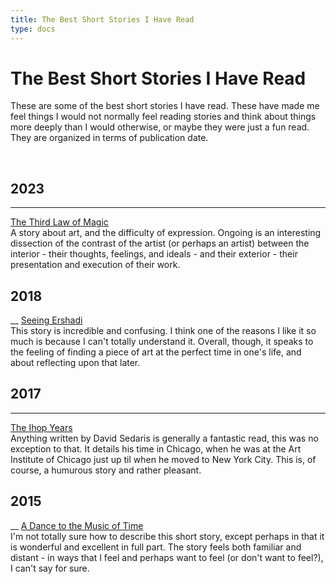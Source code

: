 ```yaml
---
title: The Best Short Stories I Have Read
type: docs
---
```


# The Best Short Stories I Have Read

These are some of the best short stories I have read. These have made me feel things I would not normally
feel reading stories and think about things more deeply than I would otherwise, or maybe they were just a 
fun read. They are organized in terms of publication date.

&nbsp;  

## 2023
___
[The Third Law of Magic](https://www.theatlantic.com/magazine/archive/2023/03/ben-okri-short-story-third-law-magic/672783/?utm_source=pocket_saves)  
A story about art, and the difficulty of expression. Ongoing is an interesting dissection of the contrast 
of the artist (or perhaps an artist) between the interior - their thoughts, feelings, and ideals - and their 
exterior - their presentation and execution of their work.

## 2018
__
[Seeing Ershadi](https://www.newyorker.com/magazine/2018/03/05/seeing-ershadi)  
This story is incredible and confusing. I think one of the reasons I like it so much is because I can't totally 
understand it. Overall, though, it speaks to the feeling of finding a piece of art at the perfect time in one's life, 
and about reflecting upon that later.

## 2017
___
[The Ihop Years](https://www.newyorker.com/culture/personal-history/david-sedaris-the-ihop-years)  
Anything written by David Sedaris is generally a fantastic read, this was no exception to that. It details
his time in Chicago, when he was at the Art Institute of Chicago just up til when he moved to New York City.
This is, of course, a humurous story and rather pleasant.

## 2015
__
[A Dance to the Music of Time](https://www.theparisreview.org/blog/2015/03/06/a-dance-to-the-music-of-time/)  
I'm not totally sure how to describe this short story, except perhaps in that it is wonderful and excellent 
in full part. The story feels both familiar and distant - in ways that I feel and perhaps want to feel (or 
don't want to feel?), I can't say for sure.
